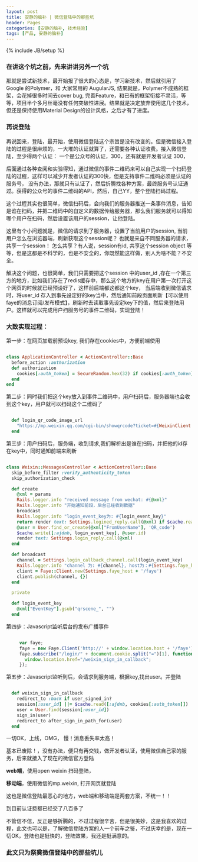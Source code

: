 ```yaml
---
layout: post
title: 安静的脑补 | 微信登陆中的那些坑
header: Pages
categories: [安静的脑补, 技术经验]
tags: [产品, 安静的脑补]
---
```

{% include JB/setup %}

### 在讲这个坑之前，先来讲讲另外一个坑

那就是尝试新技术，最开始报了很大的心态是，学习新技术，然后就引用了 Google 的Polymer，和 大家常用的 AugularJS, 结果就是，Polymer不成熟的框架，会花掉很多时间去cover bug, 完善Feature，和已有的框架衔接不灵活，等等，项目半个多月丝毫没有任何突破性进展。结果就是决定放弃使用这几个技术，但还是保持使用Material Design的设计风格，之后才有了进度。


### 再说登陆

再说回来，登陆，最开始，使用微信登陆这个宗旨是没有改变的。但是微信接入登陆的过程是很麻烦的，一大堆的认证就算了，还需要各种认证收费。接入微信登陆，至少得两个认证： 一个是公众号的认证，300，还有就是开发者认证 300，

后面通过各种查阅和实验得知，通过微信的事件二维码来可以自己实现一个扫码登陆的过程，这样可以减少开发者认证的300快，但是支持事件二维码必须是认证的服务号， 没有办法，那就只有认证了，然后折腾找各种方案，最终服务号认证通过。获得的公众号的事件二维码的API，然后，自己YY，整个登陆扫码过程。

这个过程其实也很简单，微信扫码后，会向我们的服务器推送一条事件消息，告知是谁在扫码，并把二维码中的自定义的数据传给服务器，那么我们服务就可以得知哪个用户在扫码，然后设置该用户的session，让他登陆。

这里有个小问题就是，微信的请求到了服务器，设置了当前用户的session, 当前用户怎么在浏览器端，刷新获取这个session呢？ 也就是来自不同服务器的请求，共享一个session！ 怎么共享？有人说，session有id, 共享这个session object 等等，但是这都是不科学的，也是不安全的，你既然能这样做，别人为啥不能？不安全。

解决这个问题，也很简单，我们只需要把这个session 中的user_id ,存在一个第三方的地方，比如我们存在了redis缓存中，那么这个地方的key在用户第一次打开这个网页的时候就已经预设好了，这样前后端都这都这个key， 当后端收到微信请求时，将user_id 存入到事先设定好的key当中，然后通知前段页面刷新【可以使用faye的消息订阅/发布模式】，刷新时去读取事先设定key下的值，然后来登陆用户。这样就可以完成用户扫服务号的事件二维码，实现登陆！

### 大致实现过程：

第一步：在网页加载前预设key, 我们存在cookies中，方便前端使用

```ruby

class ApplicationController < ActionController::Base
  before_action :authorization
  def authorization
    cookies[:auth_token] = SecureRandom.hex(32) if cookies[:auth_token].blank?
  end
end

```

第二步：同时我们把这个key放入到事件二维码中，用户扫码后，服务器端也会收到这个key，用户就可以扫码这个二维码了

```ruby

  def login_qr_code_image_url
    "https://mp.weixin.qq.com/cgi-bin/showqrcode?ticket=#{WeixinClient.ticket(cookies[:auth_token])}"
  end

```

第三步：用户扫码后，服务端，收到请求,我们解析出是谁在扫码，并把他的id存在key中，同时通知前端来刷新

```ruby

class Weixin::MessagesController < ActionController::Base
  skip_before_filter :verify_authenticity_token
  skip_authorization_check

  def create
    @xml = params
    Rails.logger.info "received message from wechat: #{@xml}"
    Rails.logger.info "开始通知前段，后台已经收到数据"
    broadcast
    Rails.logger.info "login_event_key为: #{login_event_key}"
    return render text: Settings.logined_reply.call(@xml) if $cache.read([:ajdnb, login_event_key]).present?
    @user = User.find_or_create(@xml["FromUserName"], 'QR_code')
    $cache.write([:ajdnb, login_event_key], @user.id)
    render text: Settings.login_reply.call(@xml)
  end

  def broadcast
    channel = Settings.login_callback_channel.call(login_event_key)
    Rails.logger.info "channel 为: #{channel}, host为：#{Settings.faye_host}"
    client = Faye::Client.new(Settings.faye_host + '/faye')
    client.publish(channel, {})
  end

  private

  def login_event_key
    @xml["EventKey"].gsub("qrscene_", "")
  end

```

第四步：Javascript监听后台的发布广播事件

```javascript

     var faye;
     faye = new Faye.Client('http://' + window.location.host + '/faye')
     faye.subscribe("/login/" + document.cookie.split("=")[1], function(data) {
       window.location.href="/weixin_sign_in_callback";
     });

```

第五步：Javascript监听到后，会请求到服务端，根据key,找出user。并登陆

```ruby

  def weixin_sign_in_callback
    redirect_to :back if user_signed_in?
    session[:user_id] ||= $cache.read([:ajdnb, cookies[:auth_token]])
    user = User.find(session[:user_id])
    sign_in(user)
    redirect_to after_sign_in_path_for(user)
  end

```

一切OK，上线，OMG， 慢！消息丢失率太高！

基本已废除！，没有办法，便只有再交钱，做开发者认证，使用微信自己家的服务，后来就接入了现在的微信官方登陆

__web端__，使用open weixin 扫码登陆，

__移动端__，使用微信的mp.weixin, 打开网页就登陆

这也是微信登陆最恶心的地方，web端和移动端是两套方案，不统一！！

到目前认证费都已经交了八百多了

不管信不信，反正是够折腾的，不过过程很辛苦，但是很美妙，这是我喜欢的过程，此文也可以是，了解微信登陆方案的人一个前车之鉴，不过庆幸的是，现在一切OK，登陆也是挺快的，登陆效果，我还是挺满意的。

### 此文只为祭奠微信登陆中的那些坑儿
